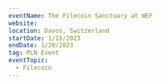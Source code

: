 ```yaml
---
eventName: The Filecoin Sanctuary at WEF
website: 
location: Davos, Switzerland
startDate: 1/15/2023
endDate: 1/20/2023
tag: PLN Event
eventTopic:
  - Filecoin
---
```

